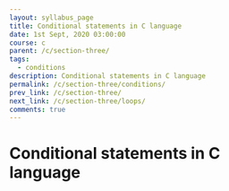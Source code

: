 ```yaml
---
layout: syllabus_page
title: Conditional statements in C language
date: 1st Sept, 2020 03:00:00
course: c
parent: /c/section-three/
tags:
  - conditions
description: Conditional statements in C language
permalink: /c/section-three/conditions/
prev_link: /c/section-three/
next_link: /c/section-three/loops/
comments: true
---
```


# Conditional statements in C language
